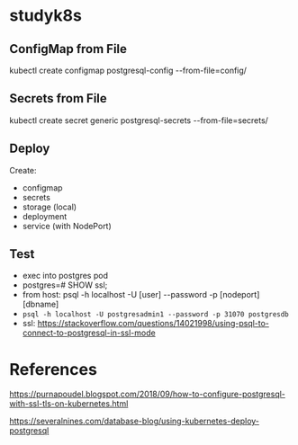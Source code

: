 # studyk8s
## ConfigMap from File
kubectl create configmap postgresql-config --from-file=config/ 

## Secrets from File
kubectl create secret generic postgresql-secrets --from-file=secrets/ 


## Deploy
Create:
* configmap
* secrets
* storage (local)
* deployment
* service (with NodePort)

## Test
* exec into postgres pod
* postgres=# SHOW ssl;
* from host: psql -h localhost -U [user] --password -p [nodeport] [dbname]
* `psql -h localhost -U postgresadmin1 --password -p 31070 postgresdb`
* ssl: https://stackoverflow.com/questions/14021998/using-psql-to-connect-to-postgresql-in-ssl-mode


# References
https://purnapoudel.blogspot.com/2018/09/how-to-configure-postgresql-with-ssl-tls-on-kubernetes.html

https://severalnines.com/database-blog/using-kubernetes-deploy-postgresql